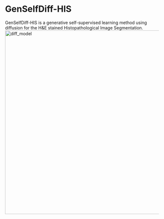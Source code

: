 # GenSelfDiff-HIS
GenSelfDiff-HIS is a generative self-supervised learning method using diffusion for the H\&E stained Histopathological Image Segmentation.
<img width="600" alt="diff_model" src="https://github.com/PurmaVishnuVardhanReddy/GenSelfDiff-HIS/assets/103281951/21fc6a69-315f-4acb-be60-44e2271c1125">
